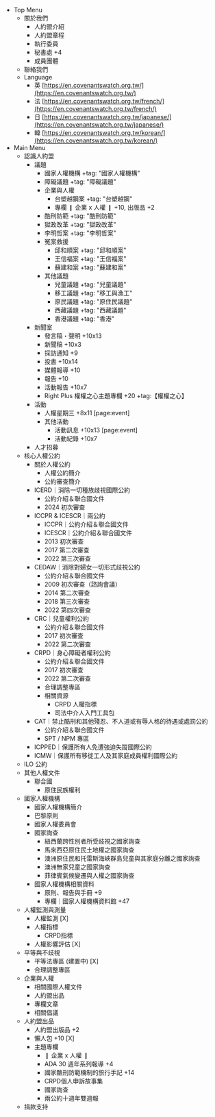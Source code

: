 - Top Menu
    - 關於我們
        - 人約盟介紹
        - 人約盟章程
        - 執行委員
        - 秘書處 +4
        - 成員團體
    - 聯絡我們
    - Language
        - 英 [https://en.covenantswatch.org.tw/](https://en.covenantswatch.org.tw/)
        - 法 [https://en.covenantswatch.org.tw/french/](https://en.covenantswatch.org.tw/french/)
        - 日 [https://en.covenantswatch.org.tw/japanese/](https://en.covenantswatch.org.tw/japanese/)
        - 韓 [https://en.covenantswatch.org.tw/korean/](https://en.covenantswatch.org.tw/korean/)
- Main Menu
    - 認識人約盟
        - 議題
            - 國家人權機構 +tag: "國家人權機構"    
            - 障礙議題 +tag: "障礙議題"
            - 企業與人權
                - 台塑越鋼案 +tag: "台塑越鋼"
                - 專欄 ❙ 企業 x 人權 ❙ +10, 出版品 +2
            - 酷刑防範 +tag: "酷刑防範"
            - 獄政改革 +tag: "獄政改革"
            - 李明哲案 +tag: "李明哲案"
            - 冤案救援
                - 邱和順案 +tag: "邱和順案"
                - 王信福案 +tag: "王信福案"
                - 蘇建和案 +tag: "蘇建和案"
            - 其他議題
                - 兒童議題 +tag: "兒童議題"
                - 移工議題 +tag: "移工與漁工"
                - 原民議題 +tag: "原住民議題"
                - 西藏議題 +tag: "西藏議題"
                - 香港議題 +tag: "香港"
        - 新聞室
            - 發言稿・聲明 +10x13
            - 新聞稿 +10x3
            - 採訪通知 +9
            - 投書 +10x14
            - 媒體報導 +10
            - 報告 +10
            - 活動報告 +10x7
            - Right Plus 權權之心主題專欄 +20 +tag:【權權之心】
        - 活動
            - 人權星期三 +8x11 [page:event]
            - 其他活動
                - 活動訊息 +10x13 [page:event]
                - 活動紀錄 +10x7
        - 人才招募
    - 核心人權公約
        - 關於人權公約
            - 人權公約簡介
            - 公約審查簡介
        - ICERD｜消除一切種族歧視國際公約
            - 公約介紹＆聯合國文件
            - 2024 初次審查
        - ICCPR & ICESCR｜兩公約
            - ICCPR｜公約介紹＆聯合國文件
            - ICESCR｜公約介紹＆聯合國文件
            - 2013 初次審查
            - 2017 第二次審查
            - 2022 第三次審查
        - CEDAW｜消除對婦女一切形式歧視公約
            - 公約介紹＆聯合國文件
            - 2009 初次審查（諮詢會議）
            - 2014 第二次審查
            - 2018 第三次審查
            - 2022 第四次審查
        - CRC｜兒童權利公約
            - 公約介紹＆聯合國文件
            - 2017 初次審查
            - 2022 第二次審查
        - CRPD｜身心障礙者權利公約
            - 公約介紹＆聯合國文件
            - 2017 初次審查
            - 2022 第二次審查
            - 合理調整專區
            - 相關資源
                - CRPD 人權指標
                - 司法中介人入門工具包
        - CAT｜禁止酷刑和其他殘忍、不人道或有辱人格的待遇或處罰公約
            - 公約介紹＆聯合國文件
            - SPT / NPM 專區
        - ICPPED｜保護所有人免遭強迫失蹤國際公約
        - ICMW｜保護所有移徙工人及其家庭成員權利國際公約
    - ILO 公約
    - 其他人權文件
        - 聯合國
            - 原住民族權利
    - 國家人權機構
        - 國家人權機構簡介
        - 巴黎原則
        - 國家人權委員會
        - 國家詢查
            - 紐西蘭跨性別者所受歧視之國家詢查
            - 馬來西亞原住民土地權之國家詢查
            - 澳洲原住民和托雷斯海峽群島兒童與其家庭分離之國家詢查
            - 澳洲無家兒童之國家詢查
            - 菲律賓氣候變遷與人權之國家詢查
        - 國家人權機構相關資料
            - 原則、報告與手冊 +9
            - 專欄｜國家人權機構資料館 +47
    - 人權監測與測量
        - 人權監測 [X]
        - 人權指標
            - CRPD指標
        - 人權影響評估 [X]
    - 平等與不歧視
        - 平等法專區 (建置中) [X]
        - 合理調整專區
    - 企業與人權
        - 相關國際人權文件
        - 人約盟出品
        - 專欄文章
        - 相關倡議
    - 人約盟出品
        - 人約盟出版品 +2
        - 懶人包 +10 [X]
        - 主題專欄
            - ❙ 企業 x 人權 ❙
            - ADA 30 週年系列報導 +4
            - 國家酷刑防範機制的旅行手記 +14
            - CRPD個人申訴故事集
            - 國家詢查
            - 兩公約十週年雙週報
    - 捐款支持
